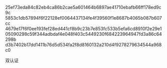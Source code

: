 25ef73eda84c82eb4ca86b2cae5a601464b6897ae41710ebafb66ff178ed9c9c
5853c1db57894f6f22128ef0064437134fe4f39560f1e8687b4065b087b607cc
4679e17f6f0ee193fef28ed441cf8b9c23b7e853fc533b5efa6cd8910f2e29e1
05090298c59f344adbdaf4e048f403c5449230f684223964947fd3a86c64298b
d3b7402b17dd1411b76d5d534fa2f8d8160132a210d4f9278279634544a968c0

双认证